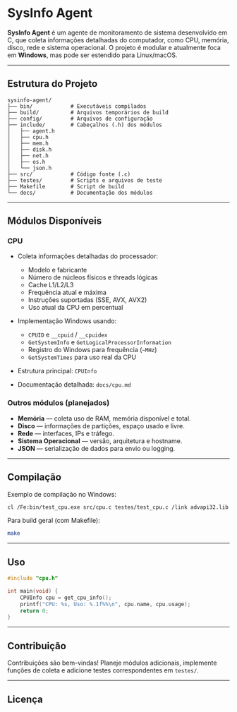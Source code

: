 # SysInfo Agent

**SysInfo Agent** é um agente de monitoramento de sistema desenvolvido em C, que coleta informações detalhadas do computador, como CPU, memória, disco, rede e sistema operacional. O projeto é modular e atualmente foca em **Windows**, mas pode ser estendido para Linux/macOS.

---

## Estrutura do Projeto

```text
sysinfo-agent/
├── bin/            # Executáveis compilados
├── build/          # Arquivos temporários de build
├── config/         # Arquivos de configuração
├── include/        # Cabeçalhos (.h) dos módulos
│   ├── agent.h
│   ├── cpu.h
│   ├── mem.h
│   ├── disk.h
│   ├── net.h
│   ├── os.h
│   └── json.h
├── src/            # Código fonte (.c)
├── testes/         # Scripts e arquivos de teste
├── Makefile        # Script de build
└── docs/           # Documentação dos módulos
```

---

## Módulos Disponíveis

### CPU

* Coleta informações detalhadas do processador:

  * Modelo e fabricante
  * Número de núcleos físicos e threads lógicas
  * Cache L1/L2/L3
  * Frequência atual e máxima
  * Instruções suportadas (SSE, AVX, AVX2)
  * Uso atual da CPU em percentual
* Implementação Windows usando:

  * `CPUID` e `__cpuid` / `__cpuidex`
  * `GetSystemInfo` e `GetLogicalProcessorInformation`
  * Registro do Windows para frequência (`~MHz`)
  * `GetSystemTimes` para uso real da CPU
* Estrutura principal: `CPUInfo`
* Documentação detalhada: `docs/cpu.md`

### Outros módulos (planejados)

* **Memória** — coleta uso de RAM, memória disponível e total.
* **Disco** — informações de partições, espaço usado e livre.
* **Rede** — interfaces, IPs e tráfego.
* **Sistema Operacional** — versão, arquitetura e hostname.
* **JSON** — serialização de dados para envio ou logging.

---

## Compilação

Exemplo de compilação no Windows:

```bash
cl /Fe:bin/test_cpu.exe src/cpu.c testes/test_cpu.c /link advapi32.lib kernel32.lib
```

Para build geral (com Makefile):

```bash
make
```

---

## Uso

```c
#include "cpu.h"

int main(void) {
    CPUInfo cpu = get_cpu_info();
    printf("CPU: %s, Uso: %.1f%%\n", cpu.name, cpu.usage);
    return 0;
}
```

---

## Contribuição

Contribuições são bem-vindas!
Planeje módulos adicionais, implemente funções de coleta e adicione testes correspondentes em `testes/`.

---

## Licença


